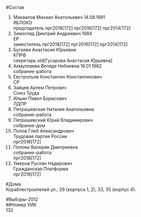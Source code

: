 #Состав  
1. Микаилов Михаил Анатольевич 14.08.1991  
    ЯБЛОКО  
    председатель прг2018[172] прг2016[172] прг2014[172]  
2. Зимогляд Дмитрий Андреевич 1984  
    ЕР  
    заместитель прг2018[172] прг2016[172] прг2014[172]  
3. Бугаева Анастасия Юрьевна  
    КПРФ  
    секретарь old[Гусарова Анастасия Юрьевна]  
4. Акмуллаева Веляде Небиевна 16.01.1962  
    собрание-работа  
5. Евстропьев Константин Константинович  
    СР  
6. Зайцев Артем Петрович  
    Союз Труда  
7. Ильин Павел Борисович  
    ЛДПР  
8. Петрашевская Наталия Анатольевна  
    собрание-работа  
9. Петрашевский Юрий Владимирович  
    собрание-дом  
10. Попов Глеб Александрович  
    Трудовая партия России  
    прг2018[172]  
11. Попова Валерия Дмитриевна  
    собрание-работа  
    прг2018[172]  
12. Умеров Руслан Надирович  
    Гражданская Платформа  
    прг2018[172]  
  
#Дома  
Кораблестроителей ул.,     29 (корпуса 1, 2), 33, 35 (корпус 4).  
  
#Выборы-2012  
##Номер УИК  
132  
